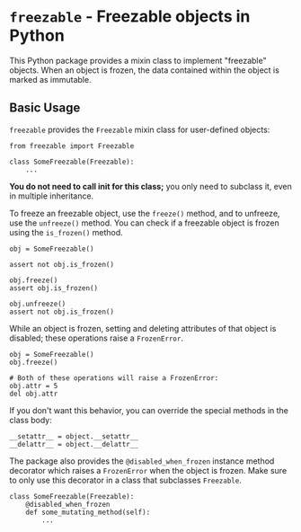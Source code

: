 # `freezable` - Freezable objects in Python

This Python package provides a mixin class to implement "freezable" objects.
When an object is frozen, the data contained within the object is marked as
immutable.

## Basic Usage

`freezable` provides the `Freezable` mixin class for user-defined objects:

```
from freezable import Freezable

class SomeFreezable(Freezable):
    ...
```

**You do not need to call __init__ for this class;** you only need to subclass
it, even in multiple inheritance.

To freeze an freezable object, use the `freeze()` method, and to unfreeze, use
the `unfreeze()` method. You can check if a freezable object is frozen using
the `is_frozen()` method.

```
obj = SomeFreezable()

assert not obj.is_frozen()

obj.freeze()
assert obj.is_frozen()

obj.unfreeze()
assert not obj.is_frozen()
```

While an object is frozen, setting and deleting attributes of that object
is disabled; these operations raise a `FrozenError`.

```
obj = SomeFreezable()
obj.freeze()

# Both of these operations will raise a FrozenError:
obj.attr = 5
del obj.attr
```

If you don't want this behavior, you can override the special methods in the
class body:
```
__setattr__ = object.__setattr__
__delattr__ = object.__delattr__
```

The package also provides the `@disabled_when_frozen` instance method decorator
which raises a `FrozenError` when the object is frozen. Make sure to only use
this decorator in a class that subclasses `Freezable`.

```
class SomeFreezable(Freezable):
    @disabled_when_frozen
    def some_mutating_method(self):
        ...
```
